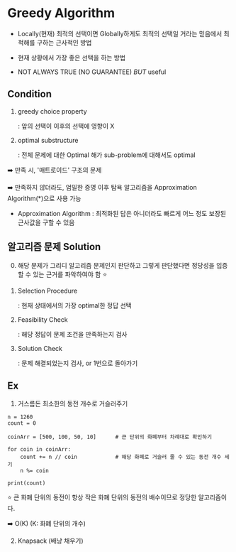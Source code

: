 # Greedy Algorithm

- Locally(현재) 최적의 선택이면 Globally하게도 최적의 선택일 거라는 믿음에서 최적해를 구하는 근사적인 방법

- 현재 상황에서 가장 좋은 선택을 하는 방법

- NOT ALWAYS TRUE (NO GUARANTEE)  *BUT* useful

## Condition

1. greedy choice property

      : 앞의 선택이 이후의 선택에 영향이 X

2. optimal substructure

      : 전체 문제에 대한 Optimal 해가 sub-problem에 대해서도 optimal

:arrow_right: 만족 시, '매트로이드' 구조의 문제

:arrow_right: 만족하지 않더라도, 엄밀한 증명 이후 탐욕 알고리즘을 Approximation Algorithm(*)으로 사용 가능

* Approximation Algorithm : 최적화된 답은 아니더라도 빠르게 어느 정도 보장된 근사값을 구할 수 있음

## 알고리즘 문제 Solution

0. 해당 문제가 그리디 알고리즘 문제인지 판단하고 그렇게 판단했다면 정당성을 입증할 수 있는 근거를 파악하여야 함  :star:

1. Selection Procedure

      : 현재 상태에서의 가장 optimal한 정답 선택

2. Feasibility Check

      : 해당 정답이 문제 조건을 만족하는지 검사

3. Solution Check
 
      : 문제 해결되었는지 검사, or 1번으로 돌아가기

## Ex

1. 거스름돈 최소한의 동전 개수로 거슬러주기

```
n = 1260
count = 0

coinArr = [500, 100, 50, 10]      # 큰 단위의 화폐부터 차례대로 확인하기

for coin in coinArr:
    count += n // coin            # 해당 화폐로 거슬러 줄 수 있는 동전 개수 세기
    n %= coin

print(count)
```

:star: 큰 화폐 단위의 동전이 항상 작은 화폐 단위의 동전의 배수이므로 정당한 알고리즘이다.

:arrow_right: O(K) (K: 화폐 단위의 개수)

2. Knapsack (배낭 채우기)
